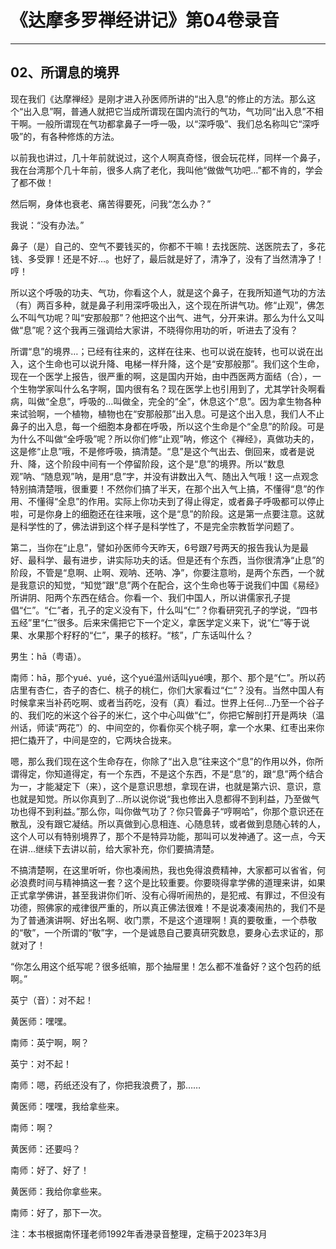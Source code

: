 # 《达摩多罗禅经讲记》第04卷录音

------

## 02、所谓息的境界

现在我们《达摩禅经》是刚才进入孙医师所讲的“出入息”的修止的方法。那么这个“出入息”啊，普通人就把它当成所谓现在国内流行的气功，气功同“出入息”不相干啊。一般所谓现在气功都拿鼻子一呼一吸，以“深呼吸”、我们总名称叫它“深呼吸”的，有各种修炼的方法。

以前我也讲过，几十年前就说过，这个人啊真奇怪，很会玩花样，同样一个鼻子，我在台湾那个几十年前，很多人病了老化，我叫他“做做气功吧…”都不肯的，学会了都不做！

然后啊，身体也衰老、痛苦得要死，问我“怎么办？”

我说：“没有办法。”

鼻子（是）自己的、空气不要钱买的，你都不干嘛！去找医院、送医院去了，多花钱、多受罪！还是不好…。也好了，最后就是好了，清净了，没有了当然清净了！哼！

所以这个呼吸的功夫、气功，你看这个人，就是这个鼻子，在我所知道气功的方法（有）两百多种，就是鼻子利用深呼吸出入，这个现在所讲气功。修“止观”，佛怎么不叫气功呢？叫“安那般那”？他把这个出气、进气，分开来讲。那么为什么又叫做“息”呢？这个我再三强调给大家讲，不晓得你用功的听，听进去了没有？

所谓“息”的境界…；已经有往来的，这样在往来、也可以说在旋转，也可以说在出入，这个生命也可以说升降、电梯一样升降，这个是“安那般那”。我们这个生命，现在一个医学上报告，很严重的啊，这是国内开始，由中西医两方面结（合），一个生物学家叫什么名字啊，国内很有名？现在医学上也引用到了，尤其学针灸啊看病，叫做“全息”，呼吸的…叫做全，完全的“全”，休息这个“息”。因为拿生物各种来试验啊，一个植物，植物也在“安那般那”出入息。可是这个出入息，我们人不止鼻子的出入息，每一个细胞本身都在呼吸，所以这个生命是个“全息”的阶段。可是为什么不叫做“全呼吸”呢？所以你们修“止观”呐，修这个《禅经》，真做功夫的，这是修“止息”哦，不是修呼吸，搞清楚。“息”是这个气出去、倒回来，或者是说升、降，这个阶段中间有一个停留阶段，这个是“息”的境界。所以“数息观”呐、“随息观”呐，是用“息”字，并没有讲数出入气、随出入气哦！这一点观念特别搞清楚哦，很重要！不然你们搞了半天，在那个出入气上搞，不懂得“息”的作用、不懂得“全息”的作用。实际上你功夫到了得止得定，或者鼻子呼吸都可以停止啦，可是你身上的细胞还在往来哦，这个是“息”的阶段。这是第一点要注意。这就是科学性的了，佛法讲到这个样子是科学性了，不是完全宗教哲学问题了。

第二，当你在“止息”，譬如孙医师今天昨天，6号跟7号两天的报告我认为是最好、最科学、最有进步，讲实际功夫的话。但是还有个东西，当你很清净“止息”的阶段，不管是“息啊、止啊、观呐、还呐、净”，你要注意哟，是两个东西，一个就是我意识的知觉，“知觉”跟“息”两个在配合，这个生命也等于说我们中国《易经》所讲阴、阳两个东西在结合。你看一个、我们中国人，所以讲儒家孔子提倡“仁”。“仁”者，孔子的定义没有下，什么叫“仁”？你看研究孔子的学说，“四书五经”里“仁”很多。后来宋儒把它下一个定义，拿医学定义来下，说“仁”等于说果、水果那个籽籽的“仁”，果子的核籽。“核”，广东话叫什么？

男生：hā（粤语）。

南师：hā，那个yué、yué，这个yué温州话叫yué噢，那个、那个是“仁”。所以药店里有杏仁，杏子的杏仁、桃子的桃仁，你们大家看过“仁”？没有。当然中国人有时候拿来当补药吃啊、或者当药吃，没有（真）看过。世界上任何…乃至一个谷子的、我们吃的米这个谷子的米仁，这个中心叫做“仁”，你把它解剖打开是两块（温州话，师读“两花”）的、中间空的，你看你买个桃子啊，拿一个水果、红枣出来你把仁撬开了，中间是空的，它两块合拢来。

嗯，那么我们现在这个生命存在，你除了“出入息”往来这个“息”的作用以外，你所谓得定，你知道得定，有一个东西，不是这个东西，不是“息”的，跟“息”两个结合为一，才能凝定下（来），这个是意识思想，拿现在讲，也就是第六识、意识，意也就是知觉。所以你真到了…所以说你说“我也修出入息都得不到利益，乃至做气功也得不到利益。”那么你，叫你做气功了？你只管鼻子“哼啊哈”，你那个意识还在散乱，没有跟它凝结。所以真做到心息相连、心随息转，或者做到息随心转的人，这个人可以有特别境界了，那个不是特异功能，那叫可以发神通了。这一点，今天在讲…继续下去讲以前，给大家补充，你们要搞清楚。

不搞清楚啊，在这里听听，你也凑闹热，我也免得浪费精神，大家都可以省省，何必浪费时间与精神搞这一套？这个是比较重要。你要晓得拿学佛的道理来讲，如果正式拿学佛讲，甚至我讲你们听、没有心得听闹热的，是犯戒、有罪过，不但没有功德，照佛家的戒律很严重的，所以真正佛法很难！不是说凑凑闹热的，我们不是为了普通演讲啊、好出名啊、收门票，不是这个道理啊！真的要敬重，一个恭敬的“敬”，一个所谓的“敬”字，一个是诚恳自己要真研究数息，要身心去求证的，那就对了！

“你怎么用这个纸写呢？很多纸嘛，那个抽屉里！怎么都不准备好？这个包药的纸啊。”

英宁（音）：对不起！

黄医师：嘿嘿。

南师：英宁啊，啊？

英宁：对不起！

南师：嗯，药纸还没有了，你把我浪费了，那……

黄医师：嘿嘿，我给拿些来。

南师：啊？

黄医师：还要吗？

南师：好了、好了！

黄医师：我给你拿些来。

南师：好了，那下一次。

注：本书根据南怀瑾老师1992年香港录音整理，定稿于2023年3月

